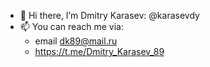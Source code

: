- 👋 Hi there, I’m Dmitry Karasev: @karasevdy
- 📫 You can reach me via:
  - email dk89@mail.ru
  - https://t.me/Dmitry_Karasev_89  


<!---
karasevdy/karasevdy is a ✨ special ✨ repository because its `README.md` (this file) appears on your GitHub profile.
You can click the Preview link to take a look at your changes.
--->
